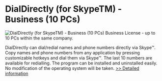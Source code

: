 # DialDirectly (for SkypeTM) - Business (10 PCs)
![DialDirectly (for SkypeTM) - Business (10 PCs)](https://mycommerce.akamaized.net/api/pimages/P300506206/BIG/300506206.JPG)
Business License - up to 10 PCs within the same company.

DialDirectly can dial/redial names and phone numbers directly via Skype™. Copy names and phone numbers from any application by pressing customizable hotkeys and dial them via Skype™. The last 10 numbers are available for redialling. The program can be installed and uninstalled easily. No modification of the operating system will be taken.
[>> Detailed information](https://secure.shareit.com/shareit/product.html?productid=300506206&affiliateid=200057808)
